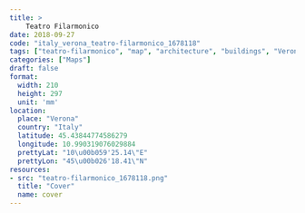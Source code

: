 ```yaml
---
title: > 
    Teatro Filarmonico
date: 2018-09-27
code: "italy_verona_teatro-filarmonico_1678118"
tags: ["teatro-filarmonico", "map", "architecture", "buildings", "Verona", "Italy"]
categories: ["Maps"]
draft: false
format:
  width: 210
  height: 297
  unit: 'mm'
location:
  place: "Verona"
  country: "Italy"
  latitude: 45.43844774586279
  longitude: 10.990319076029884
  prettyLat: "10\u00b059'25.14\"E"
  prettyLon: "45\u00b026'18.41\"N"
resources:
- src: "teatro-filarmonico_1678118.png"
  title: "Cover"
  name: cover
---
```

